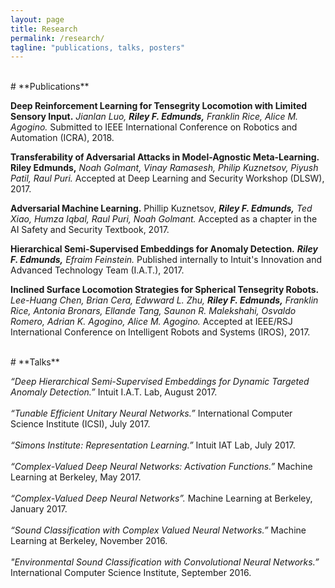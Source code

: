 ```yaml
---
layout: page
title: Research
permalink: /research/
tagline: "publications, talks, posters"
---
```


<br>
# **Publications** 

**Deep Reinforcement Learning for Tensegrity Locomotion with Limited Sensory Input.** *Jianlan Luo, **Riley F. Edmunds,** Franklin Rice, Alice M. Agogino.* Submitted to IEEE International Conference on Robotics and Automation (ICRA), 2018.

**Transferability of Adversarial Attacks in Model-Agnostic Meta-Learning.** **Riley Edmunds,** *Noah Golmant, Vinay Ramasesh, Philip Kuznetsov, Piyush Patil, Raul Puri.* Accepted at Deep Learning and Security Workshop (DLSW), 2017. 

**Adversarial Machine Learning.** Phillip Kuznetsov, ***Riley F. Edmunds,** Ted Xiao, Humza Iqbal, Raul Puri, Noah Golmant.* Accepted as a chapter in the AI Safety and Security Textbook, 2017.

**Hierarchical Semi-Supervised Embeddings for Anomaly Detection.** ***Riley F. Edmunds,** Efraim Feinstein.* Published internally to Intuit's Innovation and Advanced Technology Team (I.A.T.), 2017.

**Inclined Surface Locomotion Strategies for Spherical Tensegrity Robots.** *Lee-Huang Chen, Brian Cera, Edwward L. Zhu, **Riley F. Edmunds,** Franklin Rice, Antonia Bronars, Ellande Tang, Saunon R. Malekshahi, Osvaldo Romero, Adrian K. Agogino, Alice M. Agogino.* Accepted at IEEE/RSJ International Conference on Intelligent Robots and Systems (IROS), 2017.


<br>
# **Talks**

*“Deep Hierarchical Semi-Supervised Embeddings for Dynamic Targeted Anomaly Detection.”* Intuit I.A.T. Lab, August 2017.
<br><br>
*“Tunable Efficient Unitary Neural Networks.”* International Computer Science Institute (ICSI), July 2017.
<br><br>
*“Simons Institute: Representation Learning.”* Intuit IAT Lab, July 2017.
<br><br>
*“Complex-Valued Deep Neural Networks: Activation Functions.”* Machine Learning at Berkeley, May 2017.
<br><br>
 *“Complex-Valued Deep Neural Networks”.* Machine Learning at Berkeley, January 2017.
 <br><br>
 *“Sound Classification with Complex Valued Neural Networks.”* Machine Learning at Berkeley, November 2016.
 <br><br>
*"Environmental Sound Classification with Convolutional Neural Networks.”* International Computer Science Institute, September 2016. 


